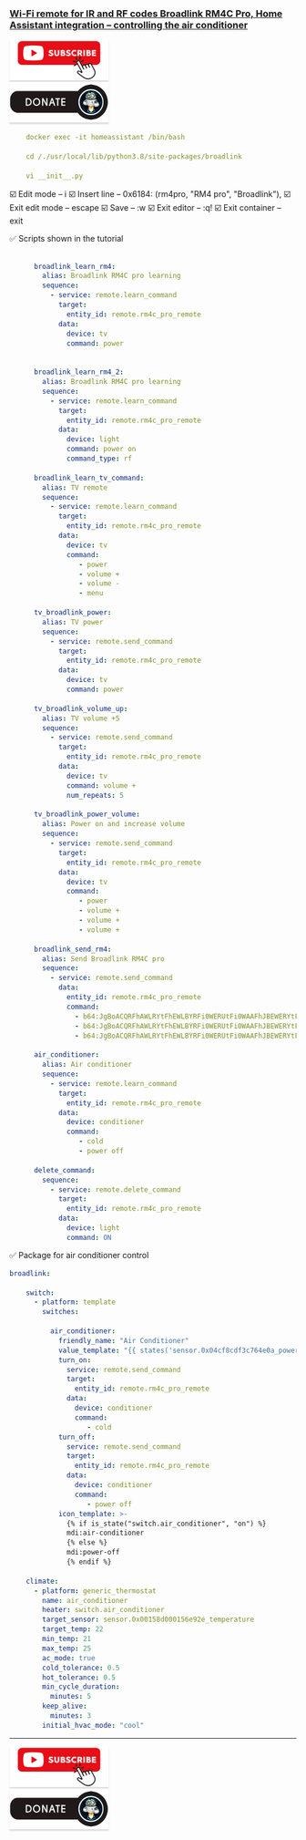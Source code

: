 ### [Wi-Fi remote for IR and RF codes Broadlink RM4C Pro, Home Assistant integration – controlling the air conditioner](https://youtu.be/mnUF-dpVvGo)

<a href="https://www.youtube.com/channel/UCcq9onYHbs6go3kDpfBoqhg?sub_confirmation=1" target="_blank"><img src="https://raw.githubusercontent.com/kvazis/library/master/img/subscribe.png" alt="Subscribe" style="height: 71px !important;width: 174px !important;box-shadow: 0px 3px 2px 0px rgba(190, 190, 190, 0.5) !important;-webkit-box-shadow: 0px 3px 2px 0px rgba(190, 190, 190, 0.5) !important;" ></a>     
<a href="http://kvazis.link/donate" target="_blank"><img src="https://raw.githubusercontent.com/kvazis/library/master/img/donate.png" alt="Donate" style="height: 71px !important;width: 174px !important;box-shadow: 0px 3px 2px 0px rgba(190, 190, 190, 0.5) !important;-webkit-box-shadow: 0px 3px 2px 0px rgba(190, 190, 190, 0.5) !important;" ></a>


```yaml
    docker exec -it homeassistant /bin/bash
    
    cd /./usr/local/lib/python3.8/site-packages/broadlink
    
    vi __init__.py
```
:ballot_box_with_check: Edit mode – i
:ballot_box_with_check: Insert line – 0x6184: (rm4pro, "RM4 pro", "Broadlink"),
:ballot_box_with_check: Exit edit mode – escape
:ballot_box_with_check: Save – :w
:ballot_box_with_check: Exit editor – :q!
:ballot_box_with_check: Exit container – exit

:white_check_mark: Scripts shown in the tutorial

```yaml

      broadlink_learn_rm4:
        alias: Broadlink RM4C pro learning
        sequence:
          - service: remote.learn_command
            target:
              entity_id: remote.rm4c_pro_remote
            data:
              device: tv
              command: power
              
    
      broadlink_learn_rm4_2:
        alias: Broadlink RM4C pro learning
        sequence:
          - service: remote.learn_command
            target:
              entity_id: remote.rm4c_pro_remote
            data:
              device: light
              command: power on
              command_type: rf
    
      broadlink_learn_tv_command:
        alias: TV remote
        sequence:
          - service: remote.learn_command
            target:
              entity_id: remote.rm4c_pro_remote
            data:
              device: tv
              command: 
                 - power
                 - volume +
                 - volume -
                 - menu
                 
      tv_broadlink_power:
        alias: TV power
        sequence:
          - service: remote.send_command
            target:
              entity_id: remote.rm4c_pro_remote
            data:
              device: tv
              command: power
              
      tv_broadlink_volume_up:
        alias: TV volume +5
        sequence:
          - service: remote.send_command
            target:
              entity_id: remote.rm4c_pro_remote
            data:
              device: tv
              command: volume +
              num_repeats: 5
              
      tv_broadlink_power_volume:
        alias: Power on and increase volume
        sequence:
          - service: remote.send_command
            target:
              entity_id: remote.rm4c_pro_remote
            data:
              device: tv          
              command: 
                 - power
                 - volume + 
                 - volume +
                 - volume +
                 
      broadlink_send_rm4:
        alias: Send Broadlink RM4C pro
        sequence:        
          - service: remote.send_command
            data:
              entity_id: remote.rm4c_pro_remote
              command:
                - b64:JgBoACQRFhAWLRYtFhEWLBYRFi0WERUtFi0WAAFhJBEWERYtFS0WERYtFhEVLRYRFi0WLRYAAWEjEhURFi0WLRYQFi0WERYtFREWLRYtFgABYSQRFhAWLRYtFhEWLBYRFi0WERUtFi0WAA0F==
                - b64:JgBoACQRFhAWLRYtFhEWLBYRFi0WERUtFi0WAAFhJBEWERYtFS0WERYtFhEVLRYRFi0WLRYAAWEjEhURFi0WLRYQFi0WERYtFREWLRYtFgABYSQRFhAWLRYtFhEWLBYRFi0WERUtFi0WAA0F==
                - b64:JgBoACQRFhAWLRYtFhEWLBYRFi0WERUtFi0WAAFhJBEWERYtFS0WERYtFhEVLRYRFi0WLRYAAWEjEhURFi0WLRYQFi0WERYtFREWLRYtFgABYSQRFhAWLRYtFhEWLBYRFi0WERUtFi0WAA0F==
    
      air_conditioner:
        alias: Air conditioner
        sequence:
          - service: remote.learn_command
            target:
              entity_id: remote.rm4c_pro_remote
            data:
              device: conditioner
              command: 
                 - cold
                 - power off             
                 
      delete_command:
        sequence:
          - service: remote.delete_command
            target:
              entity_id: remote.rm4c_pro_remote
            data:
              device: light
              command: ON

```

:white_check_mark: Package for air conditioner control

```yaml
broadlink:

    switch:
      - platform: template
        switches:

          air_conditioner:
            friendly_name: "Air Conditioner"
            value_template: "{{ states('sensor.0x04cf8cdf3c764e0a_power') | float > 10 }}"
            turn_on:
              service: remote.send_command
              target:
                entity_id: remote.rm4c_pro_remote
              data:
                device: conditioner
                command: 
                   - cold
            turn_off:
              service: remote.send_command
              target:
                entity_id: remote.rm4c_pro_remote
              data:
                device: conditioner
                command: 
                   - power off
            icon_template: >-
              {% if is_state("switch.air_conditioner", "on") %}
              mdi:air-conditioner
              {% else %}
              mdi:power-off
              {% endif %}
              
    climate:
      - platform: generic_thermostat
        name: air_conditioner
        heater: switch.air_conditioner
        target_sensor: sensor.0x00158d000156e92e_temperature
        target_temp: 22
        min_temp: 21
        max_temp: 25
        ac_mode: true
        cold_tolerance: 0.5
        hot_tolerance: 0.5
        min_cycle_duration:
          minutes: 5
        keep_alive:
          minutes: 3
        initial_hvac_mode: "cool"

```

____
<a href="https://www.youtube.com/channel/UCcq9onYHbs6go3kDpfBoqhg?sub_confirmation=1" target="_blank"><img src="https://raw.githubusercontent.com/kvazis/library/master/img/subscribe.png" alt="Subscribe" style="height: 71px !important;width: 174px !important;box-shadow: 0px 3px 2px 0px rgba(190, 190, 190, 0.5) !important;-webkit-box-shadow: 0px 3px 2px 0px rgba(190, 190, 190, 0.5) !important;" ></a>     
<a href="http://kvazis.link/donate" target="_blank"><img src="https://raw.githubusercontent.com/kvazis/library/master/img/donate.png" alt="Donate" style="height: 71px !important;width: 174px !important;box-shadow: 0px 3px 2px 0px rgba(190, 190, 190, 0.5) !important;-webkit-box-shadow: 0px 3px 2px 0px rgba(190, 190, 190, 0.5) !important;" ></a>
